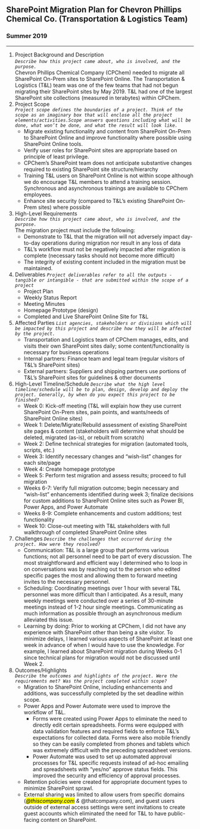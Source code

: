 ## SharePoint Migration Plan for Chevron Phillips Chemical Co. (Transportation & Logistics Team)
### Summer 2019
---
1. Project Background and Description\
_`Describe how this project came about, who is involved, and the purpose.`_\
Chevron Phillips Chemical Company (CPChem) needed to migrate all SharePoint On-Prem sites to SharePoint Online. The Transportation & Logistics (T&L) team was one of the few teams that had not begun migrating their SharePoint sites by May 2019. T&L had one of the largest SharePoint site collections (measured in terabytes) within CPChem.
2. Project Scope\
_`Project scope defines the boundaries of a project. Think of the scope as an imaginary box that will enclose all the project elements/activities.Scope answers questions including what will be done, what won’t be done, and what the result will look like.`_
    - Migrate existing functionality and content from SharePoint On-Prem to SharePoint Online and improve functionality where possible using SharePoint Online tools.
    - Verify user roles for SharePoint sites are appropriate based on principle of least privilege.
    - CPChem’s SharePoint team does not anticipate substantive changes required to existing SharePoint site structure/hierarchy
    - Training T&L users on SharePoint Online is not within scope although we do encourage T&L members to attend a training session. Synchronous and asynchronous trainings are available to CPChem employees.
    - Enhance site security (compared to T&L’s existing SharePoint On-Prem sites) where possible
3. High-Level Requirements\
_`Describe how this project came about, who is involved, and the purpose.`_\
The migration project must include the following:
    - Demonstrate to T&L that the migration will not adversely impact day-to-day operations during migration nor result in any loss of data
    - T&L’s workflow must not be negatively impacted after migration is complete (necessary tasks should not become more difficult)
    - The integrity of existing content included in the migration must be maintained.
4. Deliverables
_`Project deliverables refer to all the outputs - tangible or intangible - that are submitted within the scope of a project`_  
    - Project Plan
    - Weekly Status Report
    - Meeting Minutes
    - Homepage Prototype (design)
    - Completed and Live SharePoint Online Site for T&L
5. Affected Parties
_`List agencies, stakeholders or divisions which will be impacted by this project and describe how they will be affected by the project.`_  
    - Transportation and Logistics team of CPChem manages, edits, and visits their own SharePoint sites daily; some content/functionality is necessary for business operations
    - Internal partners: Finance team and legal team (regular visitors of T&L’s SharePoint sites)
    - External partners: Suppliers and shipping partners use portions of T&L’s SharePoint sites for guidelines & other documents
6. High-Level Timeline/Schedule
_`Describe what the high level timeline/schedule will be to plan, design, develop and deploy the project. Generally, by when do you expect this project to be finished?`_  
    - Week 0: Kick-off meeting (T&L will explain how they use current SharePoint On-Prem sites, pain points, and wants/needs of SharePoint Online sites)
    - Week 1: Delete/Migrate/Rebuild assessment of existing SharePoint site pages & content (stakeholders will determine what should be deleted, migrated (as-is), or rebuilt from scratch)
    - Week 2: Define technical strategies for migration (automated tools, scripts, etc.)
    - Week 3: Identify necessary changes and “wish-list” changes for each site/page
    - Week 4: Create homepage prototype
    - Week 5: Perform test migration and assess results; proceed to full migration
    - Weeks 6-7: Verify full migration outcome; begin necessary and “wish-list” enhancements identified during week 3; finalize decisions for custom additions to SharePoint Online sites such as Power BI, Power Apps, and Power Automate
    - Weeks 8-9: Complete enhancements and custom additions; test functionality
    - Week 10: Close-out meeting with T&L stakeholders with full walkthrough of completed SharePoint Online sites
7. Challenges
_`Describe the challenges that occurred during the project. How were they resolved?`_  
    - Communication: T&L is a large group that performs various functions; not all personnel need to be part of every discussion. The most straightforward and efficient way I determined who to loop in on conversations was by reaching out to the person who edited specific pages the most and allowing them to forward meeting invites to the necessary personnel.
    - Scheduling: Coordinating meetings over 1 hour with several T&L personnel was more difficult than I anticipated. As a result, many weekly meetings were conducted over a series of 30-minute meetings instead of 1-2 hour single meetings. Communicating as much information as possible through an asynchronous medium alleviated this issue.
    - Learning by doing: Prior to working at CPChem, I did not have any experience with SharePoint other than being a site visitor. To minimize delays, I learned various aspects of SharePoint at least one week in advance of when I would have to use the knowledge. For example, I learned about SharePoint migration during Weeks 0-1 since technical plans for migration would not be discussed until Week 2.  
8. Outcomes/Highlights\
_`Describe the outcomes and highlights of the project. Were the requirements met? Was the project completed within scope?`_  
    - Migration to SharePoint Online, including enhancements and additions, was successfully completed by the set deadline within scope.
    - Power Apps and Power Automate were used to improve the workflow of T&L.
        * Forms were created using Power Apps to eliminate the need to directly edit certain spreadsheets. Forms were equipped with data validation features and required fields to enforce T&L’s expectations for collected data. Forms were also mobile friendly so they can be easily completed from phones and tablets which was extremely difficult with the preceding spreadsheet versions.
        * Power Automate was used to set up automated approval processes for T&L specific requests instead of ad-hoc emailing and spreadsheets with “yes/no” approve status fields. This improved the security and efficiency of approval processes.
    - Retention policies were created for appropriate document types to minimize SharePoint sprawl.
    - External sharing was limited to allow users from specific domains (<mark>*@thiscompany.com</mark> & <mark>*@thatcompany.com</mark>), and guest users outside of external access settings were sent invitations to create guest accounts which eliminated the need for T&L to have public-facing content on SharePoint.
